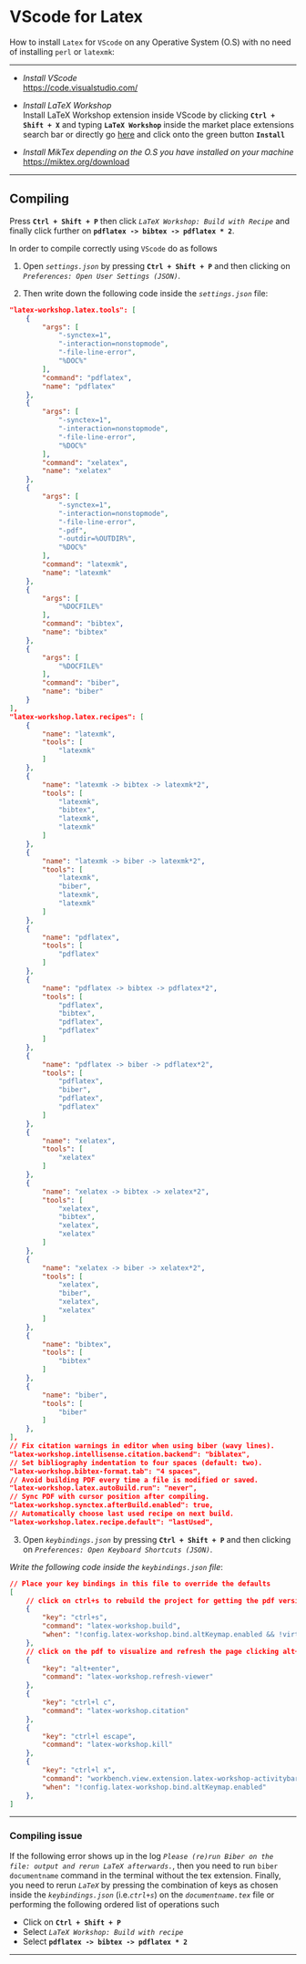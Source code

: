 # VScode for Latex
How to install `Latex` for `VScode` on any Operative System (O.S) with no need of installing `perl` or `latexmk`:  

***

- *Install VScode*  
  https://code.visualstudio.com/

- *Install LaTeX Workshop*  
  Install LaTeX Workshop extension inside VScode by clicking **`Ctrl + Shift + X`** and typing **`LaTeX Workshop`** inside the market place extensions search bar or directly go [here](https://marketplace.visualstudio.com/items?itemName=James-Yu.latex-workshop) and click onto the green button **`Install`**  

- *Install MikTex depending on the O.S you have installed on your machine*  
  https://miktex.org/download 
 
***

## Compiling
Press **`Ctrl + Shift + P`** then click *`LaTeX Workshop: Build with Recipe`* and finally click further on **`pdflatex -> bibtex -> pdflatex * 2`**.

In order to compile correctly using `VScode` do as follows
1. Open *`settings.json`* by pressing **`Ctrl + Shift + P`** and then clicking on *`Preferences: Open User Settings (JSON)`*.  

2. Then write down the following code inside the *`settings.json`* file:  
```json
"latex-workshop.latex.tools": [  
    {
        "args": [
            "-synctex=1",
            "-interaction=nonstopmode",
            "-file-line-error",
            "%DOC%"
        ],
        "command": "pdflatex",
        "name": "pdflatex"
    },
    {
        "args": [
            "-synctex=1",
            "-interaction=nonstopmode",
            "-file-line-error",
            "%DOC%"
        ],
        "command": "xelatex",
        "name": "xelatex"
    },
    {
        "args": [
            "-synctex=1",
            "-interaction=nonstopmode",
            "-file-line-error",
            "-pdf",
            "-outdir=%OUTDIR%",
            "%DOC%"
        ],
        "command": "latexmk",
        "name": "latexmk"
    },
    {
        "args": [
            "%DOCFILE%"
        ],
        "command": "bibtex",
        "name": "bibtex"
    },
    {
        "args": [
            "%DOCFILE%"
        ],
        "command": "biber",
        "name": "biber"
    }
],
"latex-workshop.latex.recipes": [
    {
        "name": "latexmk",
        "tools": [
            "latexmk"
        ]
    },
    {
        "name": "latexmk -> bibtex -> latexmk*2",
        "tools": [
            "latexmk",
            "bibtex",
            "latexmk",
            "latexmk"
        ]
    },
    {
        "name": "latexmk -> biber -> latexmk*2",
        "tools": [
            "latexmk",
            "biber",
            "latexmk",
            "latexmk"
        ]
    },
    {
        "name": "pdflatex",
        "tools": [
            "pdflatex"
        ]
    },
    {
        "name": "pdflatex -> bibtex -> pdflatex*2",
        "tools": [
            "pdflatex",
            "bibtex",
            "pdflatex",
            "pdflatex"
        ]
    },
    {
        "name": "pdflatex -> biber -> pdflatex*2",
        "tools": [
            "pdflatex",
            "biber",
            "pdflatex",
            "pdflatex"
        ]
    },
    {
        "name": "xelatex",
        "tools": [
            "xelatex"
        ]
    },
    {
        "name": "xelatex -> bibtex -> xelatex*2",
        "tools": [
            "xelatex",
            "bibtex",
            "xelatex",
            "xelatex"
        ]
    },
    {
        "name": "xelatex -> biber -> xelatex*2",
        "tools": [
            "xelatex",
            "biber",
            "xelatex",
            "xelatex"
        ]
    },
    {
        "name": "bibtex",
        "tools": [
            "bibtex"
        ]
    },
    {
        "name": "biber",
        "tools": [
            "biber"
        ]
    },
],
// Fix citation warnings in editor when using biber (wavy lines).
"latex-workshop.intellisense.citation.backend": "biblatex",
// Set bibliography indentation to four spaces (default: two).
"latex-workshop.bibtex-format.tab": "4 spaces",
// Avoid building PDF every time a file is modified or saved.
"latex-workshop.latex.autoBuild.run": "never",
// Sync PDF with cursor position after compiling.
"latex-workshop.synctex.afterBuild.enabled": true,
// Automatically choose last used recipe on next build.
"latex-workshop.latex.recipe.default": "lastUsed",
```

3. Open *`keybindings.json`* by pressing **`Ctrl + Shift + P`** and then clicking on *`Preferences: Open Keyboard Shortcuts (JSON)`*.  

*Write the following code inside the `keybindings.json` file*:  
```json
// Place your key bindings in this file to override the defaults
[
    // click on ctrl+s to rebuild the project for getting the pdf version of your latex document
    {
        "key": "ctrl+s",
        "command": "latex-workshop.build",
        "when": "!config.latex-workshop.bind.altKeymap.enabled && !virtualWorkspace && editorLangId =~ /^latex$|^latex-expl3$|^rsweave$|^jlweave$|^pweave$/"
    },
    // click on the pdf to visualize and refresh the page clicking alt+enter
    { 
        "key": "alt+enter",
        "command": "latex-workshop.refresh-viewer"
    },
    {
        "key": "ctrl+l c",
        "command": "latex-workshop.citation"
    },
    {
        "key": "ctrl+l escape",
        "command": "latex-workshop.kill"
    },
    {
        "key": "ctrl+l x",
        "command": "workbench.view.extension.latex-workshop-activitybar",
        "when": "!config.latex-workshop.bind.altKeymap.enabled"
    },
]
```
___

### Compiling issue
If the following error shows up in the log *`Please (re)run Biber on the file: output and rerun LaTeX afterwards.`*, then you need to run `biber documentname` command in the terminal without the tex extension. 
Finally, you need to rerun *`LaTeX`* by pressing the combination of keys as chosen inside the *`keybindings.json`* (i.e.*`ctrl+s`*) on the *`documentname.tex`* file or performing the following ordered list of operations such
- Click on **`Ctrl + Shift + P`**
- Select *`LaTeX Workshop: Build with recipe`*
- Select **`pdflatex -> bibtex -> pdflatex * 2`**

___    

